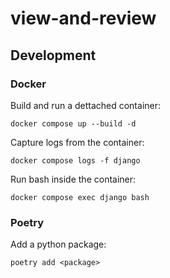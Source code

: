 # view-and-review

## Development
### Docker
Build and run a dettached container:
```
docker compose up --build -d
```

Capture logs from the container:
```
docker compose logs -f django
```

Run bash inside the container:
```
docker compose exec django bash
```

### Poetry
Add a python package:
```
poetry add <package>
```
